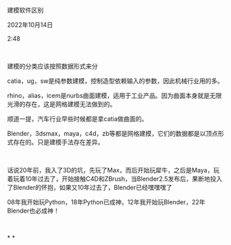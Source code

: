 建模软件区别

2022年10月14日

2:48

 

建模的分类应该按照数据形式来分

catia，ug，sw是纯参数建模，控制造型依赖输入的参数，因此机械行业用的多。

rhino，alias，icem是nurbs曲面建模，适用于工业产品。因为曲面本身就是无限光滑的存在，这是网格建模无法做到的。

顺道一提，汽车行业早些时候都是拿catia做曲面的。

Blender，3dsmax，maya，c4d，zb等都是网格建模，它们的数据都是以顶点形式存在的。只是建模手法存在差异。

 

话说20年前，我入了3D的坑，先玩了Max，而后开始玩犀牛，之后是Maya，玩着玩着10年过去了，开始接触C4D和ZBrush，当Blender2.5发布后，果断地投入了Blender的怀抱，如果又10年过去了，Blender已经嘿嘿嘿了

08年我开始玩Python，18年Python已成神，12年我开始玩Blender，22年Blender也必成神！

 

\* *
